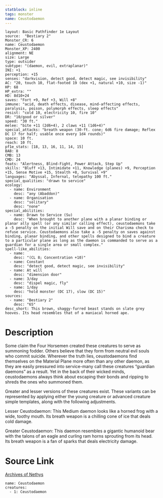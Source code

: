 ```yaml
---
statblock: inline
tags: monster
name: Ceustodaemon
---
```

```statblock
layout: Basic Pathfinder 1e Layout
source:  "Bestiary 2"
Monster_CR: 6
name: Ceustodaemon
Monster_XP: 2400
alignment: NE
size: Large
type: outsider
subtype: "(daemon, evil, extraplanar)"
INI: +1
perception: +15
senses: "darkvision, detect good, detect magic, see invisibility"
AC: "20, touch 10, flat-footed 19 (dex +1, natural +10, size -1)"
HP: 68
HP_extra: ""
HD: 8d10+24
saves: "Fort +9, Ref +3, Will +8"
immune: "acid, death effects, disease, mind-affecting effects, paralysis, poison, polymorph effects, sleep effects"
resist: "cold 10, electricity 10, fire 10"
DR: "10/good or silver"
speed: "30 ft."
melee: "bite +11 (2d6+4), 2 claws +11 (1d6+4)"
special_attacks: "breath weapon (30-ft. cone; 6d6 fire damage; Reflex DC 17 for half; usable once every 1d4 rounds)"
space: 10 ft.
reach: 10 ft.
pf1e_stats: [18, 13, 16, 11, 14, 15]
BAB: 8
CMB: 13
CMD: 24
feats: "Alertness, Blind-Fight, Power Attack, Step Up"
skills: "Bluff +13, Intimidate +11, Knowledge (planes) +9, Perception +15, Sense Motive +15, Stealth +8, Survival +9"
languages: "Abyssal, Infernal, telepathy 100 ft."
special_qualities: "drawn to service"
ecology:
  - name: Environment
    desc: "any (Abaddon)"
  - name: Organisation
    desc: "solitary"
    desc: "none"
special_abilities:
  - name: Drawn to Service (Su)
    desc: "When brought to another plane with a planar binding or planar ally spell (or any similar calling effect), ceustodaemons take a -5 penalty on the initial Will save and on their Charisma check to refuse service. Ceustodaemons also take a -5 penalty on saves against binding, planar binding, and other spells designed to bind a creature to a particular plane as long as the daemon is commanded to serve as a guardian for a single area or small complex."
spell-like_abilities:
  - name:
    desc: "(CL 8; Concentration +10)"
  - name: Constant
    desc: "detect good, detect magic, see invisibility"
  - name: At will
    desc: "dimension door"
  - name: 3/day
    desc: "dispel magic, fly"
  - name: 1/day
    desc: "hold monster (DC 17), slow (DC 15)"
sources:
  - name: "Bestiary 2"
    desc: "65"
desc_short: This brown, shaggy-furred beast stands on slate grey hooves. Its head resembles that of a maniacal horned ape. 
```
# Description
Some claim the Four Horsemen created these creatures to serve as summoning fodder. Others believe that they form from neutral evil souls who commit suicide. Wherever the truth lies, ceustodaemons find themselves on the Material Plane more often than any other daemon, as they are easily pressured into service-many call these creatures “guardian daemons” as a result. Yet in the back of their wicked minds, ceustodaemons always think about escaping their bonds and ripping to shreds the ones who summoned them. 

Greater and lesser versions of these creatures exist. These variants can be represented by applying either the young creature or advanced creature simple templates, along with the following adjustments. 

Lesser Ceustodaemon: This Medium daemon looks like a horned frog with a wide, toothy mouth. Its breath weapon is a chilling cone of ice that deals cold damage. 

Greater Ceustodaemon: This daemon resembles a gigantic humanoid bear with the talons of an eagle and curling ram horns sprouting from its head. Its breath weapon is a fan of sparks that deals electricity damage.
# Source Link
[Archives of Nethys](https://aonprd.com/MonsterDisplay.aspx?ItemName=Ceustodaemon)
```encounter-table
name: Ceustodaemon
creatures:
  - 1: Ceustodaemon
```
